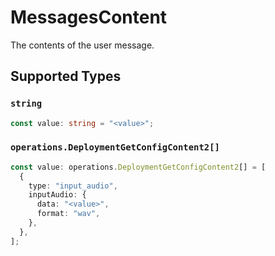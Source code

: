 # MessagesContent

The contents of the user message.


## Supported Types

### `string`

```typescript
const value: string = "<value>";
```

### `operations.DeploymentGetConfigContent2[]`

```typescript
const value: operations.DeploymentGetConfigContent2[] = [
  {
    type: "input_audio",
    inputAudio: {
      data: "<value>",
      format: "wav",
    },
  },
];
```

